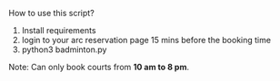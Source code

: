 How to use this script? 

1. Install requirements
2. login to your arc reservation page 15 mins before the booking time 
3. python3 badminton.py

Note: Can only book courts from __10 am to 8 pm__. 

